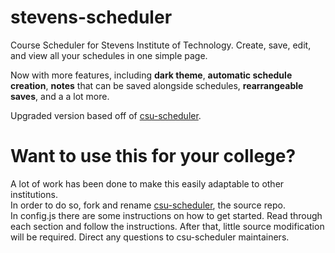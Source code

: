 # stevens-scheduler
Course Scheduler for Stevens Institute of Technology. Create, save, edit, and view all your schedules in one simple page.

Now with more features, including **dark theme**, **automatic schedule creation**, **notes** that can be saved alongside schedules, **rearrangeable saves**, and a a lot more.

Upgraded version based off of [csu-scheduler](https://github.com/Shizcow/csu-scheduler).


# Want to use this for your college?  
A lot of work has been done to make this easily adaptable to other institutions.  
In order to do so, fork and rename [csu-scheduler](https://github.com/Shizcow/csu-scheduler), the source repo.   
In config.js there are some instructions on how to get started. Read through each section and follow the instructions.
After that, little source modification will be required. Direct any questions to csu-scheduler maintainers.
